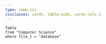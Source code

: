 ```yaml
---
type: comp-sci
cssclasses: cards, table-wide, cards-cols-2
---
```


```dataview
Table
from "Computer Science"
where file_t = "database"
```
